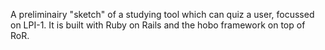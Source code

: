 A preliminairy "sketch" of a studying tool which can quiz a user, focussed on LPI-1. It is built with Ruby on Rails and the hobo framework on top of RoR. 


